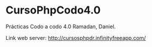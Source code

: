 # CursoPhpCodo4.0
Prácticas Codo a codo 4.0 Ramadan, Daniel.

Link web server: http://cursosphpdr.infinityfreeapp.com/
